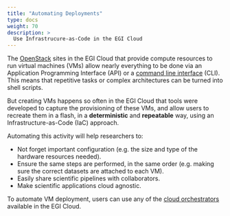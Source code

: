 ```yaml
---
title: "Automating Deployments"
type: docs
weight: 70
description: >
  Use Infrastrucure-as-Code in the EGI Cloud
---
```


The [OpenStack](../../getting-started/openstack/) sites in the EGI Cloud that
provide compute resources to run virtual machines (VMs) allow nearly everything
to be done via an Application Programming Interface (API) or a
[command line interface](../../getting-started/cli/) (CLI).
This means that repetitive tasks or complex architectures can be turned into shell scripts.

But creating VMs happens so often in the EGI Cloud that tools were developed to
capture the provisioning of these VMs, and allow users to recreate them in a flash,
in a **deterministic** and **repeatable** way, using an Infrastructure-as-Code (IaC) approach.

Automating this activity will help researchers to:

- Not forget important configuration (e.g. the size and type of the hardware resources needed).
- Ensure the same steps are performed, in the same order (e.g. making sure the correct
  datasets are attached to each VM).
- Easily share scientific pipelines with collaborators.
- Make scientific applications cloud agnostic.

To automate VM deployment, users can use any of the [cloud orchestrators](../../cloud-orchestration/)
available in the EGI Cloud.
